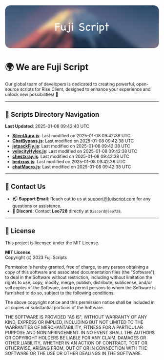 ![Banner](.github/b.webp)

# 🌍 **We are Fuji Script**

Our global team of developers is dedicated to creating powerful, open-source scripts for Rise Client, designed to enhance your experience and unlock new possibilities! 🌟

---
<!-- SCRIPTS_NAVIGATION_START -->
## 📂 **Scripts Directory Navigation**

**Last Updated**: 2025-01-08 09:42:40 UTC

- **[SilentAura.js](scripts/SilentAura.js)**: Last modified on 2025-01-08 09:42:38 UTC
- **[ChatBypass.js](scripts/ChatBypass.js)**: Last modified on 2025-01-08 09:42:38 UTC
- **[jetpackFly.js](scripts/jetpackFly.js)**: Last modified on 2025-01-08 09:42:38 UTC
- **[velocityHylex.js](scripts/velocityHylex.js)**: Last modified on 2025-01-08 09:42:38 UTC
- **[chestxray.js](scripts/chestxray.js)**: Last modified on 2025-01-08 09:42:38 UTC
- **[bedxray.js](scripts/bedxray.js)**: Last modified on 2025-01-08 09:42:38 UTC
- **[chatMacro.js](scripts/chatMacro.js)**: Last modified on 2025-01-08 09:42:38 UTC

<!-- SCRIPTS_NAVIGATION_END -->

---

## 💬 **Contact Us**  
- 📬 **Support Email**: Reach out to us at [support@fujiscript.com](mailto:support@fujiscript.com) for any questions or assistance.  
- 💬 **Discord**: Contact **Leo728** directly at `Discord@leo728`.

---

## 📜 **License**

This project is licensed under the MIT License.  

**MIT License**  
Copyright (c) 2023 Fuji Scripts  

Permission is hereby granted, free of charge, to any person obtaining a copy of this software and associated documentation files (the "Software"), to deal in the Software without restriction, including without limitation the rights to use, copy, modify, merge, publish, distribute, sublicense, and/or sell copies of the Software, and to permit persons to whom the Software is furnished to do so, subject to the following conditions:  

The above copyright notice and this permission notice shall be included in all copies or substantial portions of the Software.  

THE SOFTWARE IS PROVIDED "AS IS", WITHOUT WARRANTY OF ANY KIND, EXPRESS OR IMPLIED, INCLUDING BUT NOT LIMITED TO THE WARRANTIES OF MERCHANTABILITY, FITNESS FOR A PARTICULAR PURPOSE AND NONINFRINGEMENT. IN NO EVENT SHALL THE AUTHORS OR COPYRIGHT HOLDERS BE LIABLE FOR ANY CLAIM, DAMAGES OR OTHER LIABILITY, WHETHER IN AN ACTION OF CONTRACT, TORT OR OTHERWISE, ARISING FROM, OUT OF OR IN CONNECTION WITH THE SOFTWARE OR THE USE OR OTHER DEALINGS IN THE SOFTWARE.  
